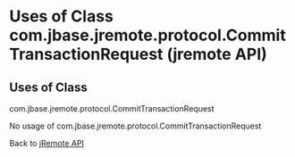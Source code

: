 # Uses of Class com.jbase.jremote.protocol.CommitTransactionRequest (jremote API)

<PageHeader />

## Uses of Class

com.jbase.jremote.protocol.CommitTransactionRequest

No usage of com.jbase.jremote.protocol.CommitTransactionRequest

Back to [jRemote API](./../../README.md)
  
<PageFooter />
